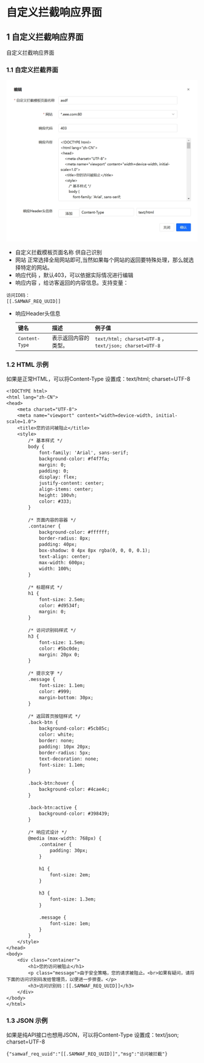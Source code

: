 # 自定义拦截响应界面
 
## 1 自定义拦截响应界面
自定义拦截响应界面
### 1.1 自定义拦截界面

![自定义拦截界面](/images/blocking_page.png)
 
- 自定义拦截模板页面名称 供自己识别
- 网站 正常选择全局网站即可,当然如果每个网站的返回要特殊处理，那么就选择特定的网站。
- 响应代码 ，默认403，可以依据实际情况进行编辑
- 响应内容 ，给访客返回的内容信息。支持变量：
```
访问ID码：
[[.SAMWAF_REQ_UUID]]

```
- 响应Header头信息

  | 键名            | 描述                                                                                         | 例子值                                    |
  |-------------------|-----------------------------------------------------------------------------------------------------|-----------------------------------------------------|
  | `Content-Type`    | 表示返回内容的类型。                                                                                  | `text/html; charset=UTF-8`  ， `text/json; charset=UTF-8`                        |


  

 ### 1.2 HTML 示例
 
 如果是正常HTML，可以将Content-Type 设置成：text/html; charset=UTF-8 
 ```
 <!DOCTYPE html>
 <html lang="zh-CN">
 <head>
     <meta charset="UTF-8">
     <meta name="viewport" content="width=device-width, initial-scale=1.0">
     <title>您的访问被阻止</title>
     <style>
         /* 基本样式 */
         body {
             font-family: 'Arial', sans-serif;
             background-color: #f4f7fa;
             margin: 0;
             padding: 0;
             display: flex;
             justify-content: center;
             align-items: center;
             height: 100vh;
             color: #333;
         }
 
         /* 页面内容的容器 */
         .container {
             background-color: #ffffff;
             border-radius: 8px;
             padding: 40px;
             box-shadow: 0 4px 8px rgba(0, 0, 0, 0.1);
             text-align: center;
             max-width: 600px;
             width: 100%;
         }
 
         /* 标题样式 */
         h1 {
             font-size: 2.5em;
             color: #d9534f;
             margin: 0;
         }
 
         /* 访问识别码样式 */
         h3 {
             font-size: 1.5em;
             color: #5bc0de;
             margin: 20px 0;
         }
 
         /* 提示文字 */
         .message {
             font-size: 1.1em;
             color: #999;
             margin-bottom: 30px;
         }
 
         /* 返回首页按钮样式 */
         .back-btn {
             background-color: #5cb85c;
             color: white;
             border: none;
             padding: 10px 20px;
             border-radius: 5px;
             text-decoration: none;
             font-size: 1.1em;
         }
 
         .back-btn:hover {
             background-color: #4cae4c;
         }
 
         .back-btn:active {
             background-color: #398439;
         }
 
         /* 响应式设计 */
         @media (max-width: 768px) {
             .container {
                 padding: 30px;
             }
 
             h1 {
                 font-size: 2em;
             }
 
             h3 {
                 font-size: 1.3em;
             }
 
             .message {
                 font-size: 1em;
             }
         }
     </style>
 </head>
 <body>
     <div class="container">
         <h1>您的访问被阻止</h1>
         <p class="message">由于安全策略，您的请求被阻止。<br>如果有疑问，请将下面的访问识别码发给管理员，以便进一步排查。</p>
         <h3>访问识别码：[[.SAMWAF_REQ_UUID]]</h3>
     </div>
 </body>
 </html>
 ```
 
 
### 1.3 JSON 示例
 
 如果是纯API接口也想用JSON，可以将Content-Type 设置成：text/json; charset=UTF-8 
 ```
 {"samwaf_req_uuid":"[[.SAMWAF_REQ_UUID]]","msg":"访问被拦截"} 
 ```